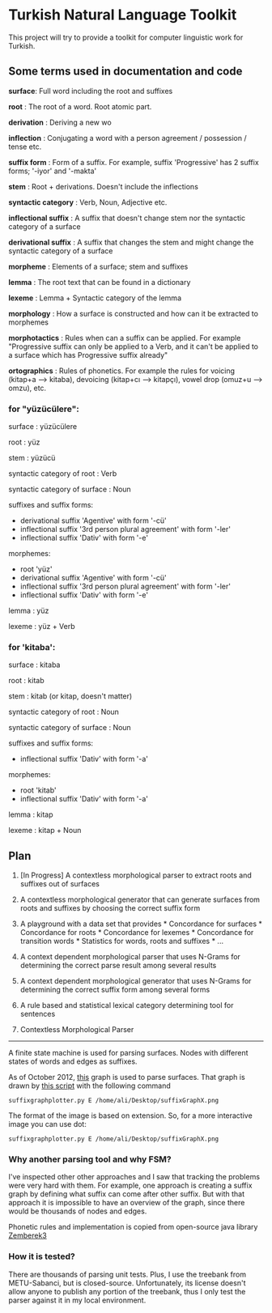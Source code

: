 Turkish Natural Language Toolkit
================================

This project will try to provide a toolkit for computer linguistic work for Turkish.

Some terms used in documentation and code
-----------------------------------------

**surface**: Full word including the root and suffixes

**root** : The root of a word. Root atomic part.

**derivation** : Deriving a new wo

**inflection** : Conjugating a word with a person agreement / possession / tense etc.

**suffix form** : Form of a suffix. For example, suffix 'Progressive' has 2 suffix forms; '-iyor' and '-makta'

**stem** : Root + derivations. Doesn't include the inflections

**syntactic category** : Verb, Noun, Adjective etc.

**inflectional suffix** : A suffix that doesn't change stem nor the syntactic category of a surface

**derivational suffix** : A suffix that changes the stem and might change the syntactic category of a surface

**morpheme** : Elements of a surface; stem and suffixes

**lemma** : The root text that can be found in a dictionary

**lexeme** : Lemma + Syntactic category of the lemma

**morphology** : How a surface is constructed and how can it be extracted to morphemes

**morphotactics** : Rules when can a suffix can be applied. For example "Progressive suffix can only be applied to a Verb, and it can't be applied to a surface which has Progressive suffix already"

**ortographics** : Rules of phonetics. For example the rules for voicing (kitap+a --> kitaba), devoicing (kitap+cı --> kitapçı), vowel drop (omuz+u --> omzu), etc.

### for "yüzücülere":
surface : yüzücülere

root : yüz

stem : yüzücü

syntactic category of root : Verb

syntactic category of surface : Noun

suffixes and suffix forms:
 * derivational suffix 'Agentive' with form '-cü'
 * inflectional suffix '3rd person plural agreement' with form '-ler'
 * inflectional suffix 'Dativ' with form '-e'

morphemes:
 * root 'yüz'
 * derivational suffix 'Agentive' with form '-cü'
 * inflectional suffix '3rd person plural agreement' with form '-ler'
 * inflectional suffix 'Dativ' with form '-e'

lemma : yüz

lexeme : yüz + Verb

### for 'kitaba':

surface : kitaba

root : kitab

stem : kitab (or kitap, doesn't matter)

syntactic category of root : Noun

syntactic category of surface : Noun

suffixes and suffix forms:
 * inflectional suffix 'Dativ' with form '-a'

morphemes:
 * root 'kitab'
 * inflectional suffix 'Dativ' with form '-a'

lemma : kitap

lexeme : kitap + Noun


Plan
-----------------------

1. [In Progress] A contextless morphological parser to extract roots and suffixes out of surfaces
2. A contextless morphological generator that can generate surfaces from roots and suffixes by choosing the correct suffix form
3. A playground with a data set that provides
       * Concordance for surfaces
       * Concordance for roots
       * Concordance for lexemes
       * Concordance for transition words
       * Statistics for words, roots and suffixes
       * ...
4. A context dependent morphological parser that uses N-Grams for determining the correct parse result among several results
5. A context dependent morphological generator that uses N-Grams for determining the correct suffix form among several forms
6. A rule based and statistical lexical category determining tool for sentences


1. Contextless Morphological Parser
------------------------------------

A finite state machine is used for parsing surfaces. Nodes with different states of words and edges as suffixes.

As of October 2012, [this](https://github.com/aliok/trnltk/raw/master/suffixGraphExtended_20121010.png) graph is used to parse surfaces.
That graph is drawn by [this script](https://github.com/aliok/trnltk/bin/suffixgraphplotter.py) with the following command

    suffixgraphplotter.py E /home/ali/Desktop/suffixGraphX.png


The format of the image is based on extension. So, for a more interactive image you can use dot:

    suffixgraphplotter.py E /home/ali/Desktop/suffixGraphX.png

### Why another parsing tool and why FSM?

I've inspected other other approaches and I saw that tracking the problems were very hard with them. For example, one approach is creating a suffix graph
by defining what suffix can come after other suffix. But with that approach it is impossible to have an overview of the graph, since there would
be thousands of nodes and edges.

Phonetic rules and implementation is copied from open-source java library [Zemberek3](http://code.google.com/p/zemberek3/)

### How it is tested?

There are thousands of parsing unit tests. Plus, I use the treebank from METU-Sabanci, but is closed-source. Unfortunately, its license doesn't allow
anyone to publish any portion of the treebank, thus I only test the parser against it in my local environment.



